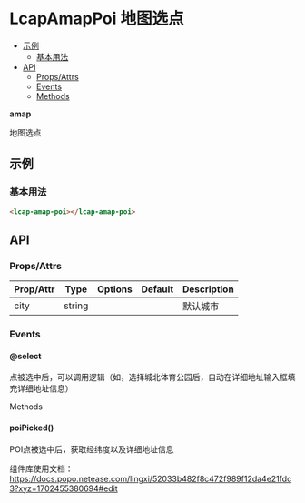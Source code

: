 <!-- 该 README.md 根据 api.yaml 和 docs/*.md 自动生成，为了方便在 GitHub 和 NPM 上查阅。如需修改，请查看源文件 -->

# LcapAmapPoi 地图选点

- [示例](#示例)
    - [基本用法](#基本用法)
- [API]()
    - [Props/Attrs](#propsattrs)
    - [Events](#events)
    - [Methods](#methods)

**amap**

地图选点

## 示例
### 基本用法

``` html
<lcap-amap-poi></lcap-amap-poi>
```

## API
### Props/Attrs

| Prop/Attr | Type | Options | Default | Description |
| --------- | ---- | ------- | ------- | ----------- |
| city | string |  |  | 默认城市 |

### Events

#### @select

点被选中后，可以调用逻辑（如，选择城北体育公园后，自动在详细地址输入框填充详细地址信息）

Methods

#### poiPicked()

POI点被选中后，获取经纬度以及详细地址信息


组件库使用文档：https://docs.popo.netease.com/lingxi/52033b482f8c472f989f12da4e21fdc3?xyz=1702455380694#edit